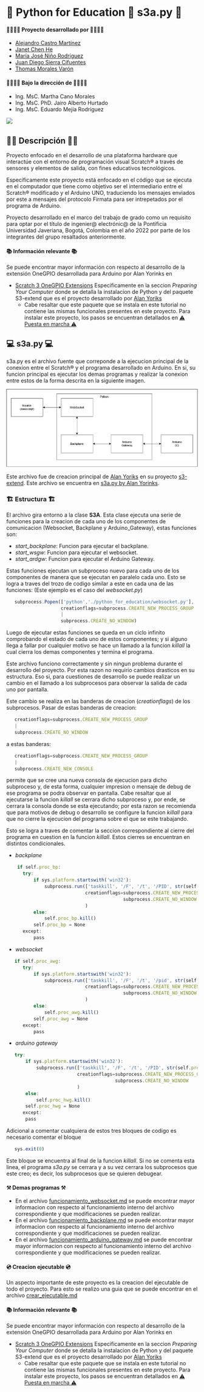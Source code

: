 # 👋 Python for Education 👋 s3a.py 👋

#### 👨‍💻👩‍💻 Proyecto desarrollado por 👨‍💻👩‍💻
* [Alejandro Castro Martínez](https://github.com/kstro96)
* [Janet Chen He](https://github.com/XingYi98)
* [María José Niño Rodríguez](https://github.com/mjninor99)
* [Juan Diego Sierra Cifuentes](https://github.com/juandisierra10)
* [Thomas Morales Varón](https://github.com/Thom037)

#### 👨‍🏫👩‍🏫 Bajo la dirección de 👨‍🏫👩‍🏫 
* Ing. MsC. Martha Cano Morales
* Ing. MsC. PhD. Jairo Alberto Hurtado
* Ing. MsC. Eduardo Mejía Rodríguez
<img src="https://github.com/Hardware-For-Education/.github-private/blob/main/profile/images/scratch4education-small.png" width="200" />

## 🙋‍♀️ Descripción 🙋‍♀️

Proyecto enfocado en el desarrollo de una plataforma hardware que interactúe con el entorno de programación visual Scratch® a través de sensores y elementos de salida, con fines educativos tecnológicos. 

Específicamente este proyecto está enfocado en el código que se ejecuta en el computador que tiene como objetivo ser el intermediario entre el Scratch® modificado y el Arduino UNO, traduciendo los mensajes enviados por este a mensajes del protocolo Firmata para ser intrepetados por el programa de Arduino.

Proyecto desarrollado en el marco del trabajo de grado como un requisito para optar por el título de ingenier@ electrónic@ de la Pontificia Universidad Javeriana, Bogotá, Colombia en el año 2022 por parte de los integrantes del grupo resaltados anteriormente. 


#### 📚 Información relevante 📚

Se puede encontrar mayor información con respecto al desarrollo de la extensión OneGPIO desarrollada para Arduino por Alan Yorinks en 

* [Scratch 3 OneGPIO Extensions](https://mryslab.github.io/s3-extend/) Especificamente en la seccion _Preparing Your Computer_ donde se detalla la instalacion de Python y del paquete S3-extend que es el proyecto desarrollado por [Alan Yoriks](https://github.com/MrYsLabv) 
    * Cabe resaltar que este paquete que se instala en este tutorial no contiene las mismas funcionales presentes en este proyecto. Para instalar este proyecto, los pasos se encuentran detallados en [⚠ Puesta en marcha ⚠](https://github.com/Hardware-For-Education/.github-private/blob/main/profile/README.md#-puesta-en-marcha-)

## 💻 s3a.py 💻

s3a.py es el archivo fuente que correponde a la ejecucion principal de la conexion entre el Scratch® y el programa desarrollado en Arduino. En si, su funcion principal es ejecutar los demas programas y realizar la conexion entre estos de la forma descrita en la siguiente imagen. 

<img src="https://github.com/Hardware-For-Education/Python_For_Education/blob/main/images/Programas.png"/>

Este archivo fue de creacion principal de [Alan Yoriks](https://github.com/MrYsLabv) en su proyecto [s3-extend](https://github.com/MrYsLab/s3-extend). Este archivo se encuentra en [s3a.py by Alan Yorinks](https://github.com/MrYsLab/s3-extend/blob/master/s3_extend/s3a.py).

### 🏗 Estructura 🏗

El archivo gira entorno a la clase __S3A__. Esta clase ejecuta una serie de funciones para la creacion de cada uno de los componentes de comunicacion (Websocket, Backplane y Arduino_Gateway), estas funciones son: 

* _start_backplane_: Funcion para ejecutar el backplane.
* _start_wsgw_: Funcion para ejecutar el websocket.
* _start_ardgw_: Funcion para ejecutar el Arduino Gateway.

Estas funciones ejecutan un subproceso nuevo para cada uno de los componentes de manera que se ejecutan en paralelo cada uno. Esto se logra a traves del trozo de codigo similar a este en cada una de las funciones: (Este ejemplo es el caso del _websocket.py_) 

```js 
   subprocess.Popen(['python','./python_for_education/websocket.py'],
                    creationflags=subprocess.CREATE_NEW_PROCESS_GROUP
                    |
                    subprocess.CREATE_NO_WINDOW)
```

Luego de ejecutar estas funciones se queda en un ciclo infinito comprobando el estado de cada uno de estos componentes; y si alguno llega a fallar por cualquier motivo se hace un llamado a la funcion _killall_ la cual cierra los demas componentes y termina el programa. 

Este archivo funciono correctamente y sin ningun problema durante el desarrollo del proyecto. Por esta razon no requirio cambios drasticos en su estructura. Eso si, para cuestiones de desarrollo se puede realizar un cambio en el llamado a los subprocesos para observar la salida de cada uno por pantalla. 

Este cambio se realiza en las banderas de creacion (_creationflags_) de los subprocesos. Pasar de estas banderas de creacion: 

```js 
   creationflags=subprocess.CREATE_NEW_PROCESS_GROUP
   |
   subprocess.CREATE_NO_WINDOW
```

a estas banderas: 

```js 
   creationflags=subprocess.CREATE_NEW_PROCESS_GROUP
   |
   subprocess.CREATE_NEW_CONSOLE
```

permite que se cree una nueva consola de ejecucion para dicho subproceso y, de esta forma, cualquier impresion o mensaje de debug de ese programa se podra observar en pantalla. Cabe resaltar que al ejecutarse la funcion _killall_ se cerrara dicho subproceso y, por ende, se cerrara la consola donde se esta ejecutando; por esta razon se recomienda que para motivos de debug o desarrollo se configure la funcion _killall_ para que no cierre la ejecucion del programa sobre el que se este trabajando. 

Esto se logra a traves de comentar la seccion correspondiente al cierre del programa en cuestion en la funcion _killall_. Estos cierres se encuentran en distintos condicionales. 

* _backplane_ 

```js 
    if self.proc_bp:
      try:
          if sys.platform.startswith('win32'):
              subprocess.run(['taskkill', '/F', '/t', '/PID', str(self.proc_bp.pid)],
                             creationflags=subprocess.CREATE_NEW_PROCESS_GROUP |
                                           subprocess.CREATE_NO_WINDOW
                             )
          else:
              self.proc_bp.kill()
          self.proc_bp = None
      except:
          pass
```

* _websocket_

```js 
   if self.proc_awg:
      try:
          if sys.platform.startswith('win32'):
              subprocess.run(['taskkill', '/F', '/t', '/pid', str(self.proc_awg.pid)],
                             creationflags=subprocess.CREATE_NEW_PROCESS_GROUP |
                                           subprocess.CREATE_NO_WINDOW
                             )
          else:
              self.proc_awg.kill()
          self.proc_awg = None
      except:
          pass
```

* _arduino gateway_ 

```js 
   try:
       if sys.platform.startswith('win32'):
           subprocess.run(['taskkill', '/F', '/t', '/PID', str(self.proc_hwg.pid)],
                          creationflags=subprocess.CREATE_NEW_PROCESS_GROUP |
                                        subprocess.CREATE_NO_WINDOW
                          )
       else:
           self.proc_hwg.kill()
       self.proc_hwg = None
      except:
       pass
```

Adicional a comentar cualquiera de estos tres bloques de codigo es necesario comentar el bloque 

```js
   sys.exit(0)
```

Este bloque se encuentra al final de la funcion _killall_. Si no se comenta esta linea, el programa _s3a.py_ se cerrara y a su vez cerrara los subprocesos que este creo; es decir, los subprocesos que se quieren debugear. 

#### ⚒ Demas programas ⚒

* En el archivo [funcionamiento_websocket.md](https://github.com/Hardware-For-Education/Python_For_Education/blob/main/notes/funcionamiento_websocket.md) se puede encontrar mayor informacion con respecto al funcionamiento interno del archivo correspondiente y que modificaciones se pueden realizar.
* En el archivo [funcionamiento_backplane.md](https://github.com/Hardware-For-Education/Python_For_Education/blob/main/notes/funcionamiento_backplane.md) se puede encontrar mayor informacion con respecto al funcionamiento interno del archivo correspondiente y que modificaciones se pueden realizar. 
* En el archivo [funcionamiento_arduino_gateway.md](https://github.com/Hardware-For-Education/Python_For_Education/blob/main/notes/funcionamiento_arduino_gateway.md) se puede encontrar mayor informacion con respecto al funcionamiento interno del archivo correspondiente y que modificaciones se pueden realizar.

#### 💿 Creacion ejecutable 💿

Un aspecto importante de este proyecto es la creacion del ejecutable de todo el proyecto. Para esto se realizo una guia que se puede encontrar en el archivo [crear_ejecutable.md](https://github.com/Hardware-For-Education/Python_For_Education/blob/main/notes/crear_ejecutable.md)

#### 📚 Información relevante 📚

Se puede encontrar mayor información con respecto al desarrollo de la extensión OneGPIO desarrollada para Arduino por Alan Yorinks en 

* [Scratch 3 OneGPIO Extensions](https://mryslab.github.io/s3-extend/) Especificamente en la seccion _Preparing Your Computer_ donde se detalla la instalacion de Python y del paquete S3-extend que es el proyecto desarrollado por [Alan Yoriks](https://github.com/MrYsLabv) 
   * Cabe resaltar que este paquete que se instala en este tutorial no contiene las mismas funcionales presentes en este proyecto. Para instalar este proyecto, los pasos se encuentran detallados en [⚠ Puesta en marcha ⚠](https://github.com/Hardware-For-Education/.github-private/blob/main/profile/README.md#-puesta-en-marcha-)

